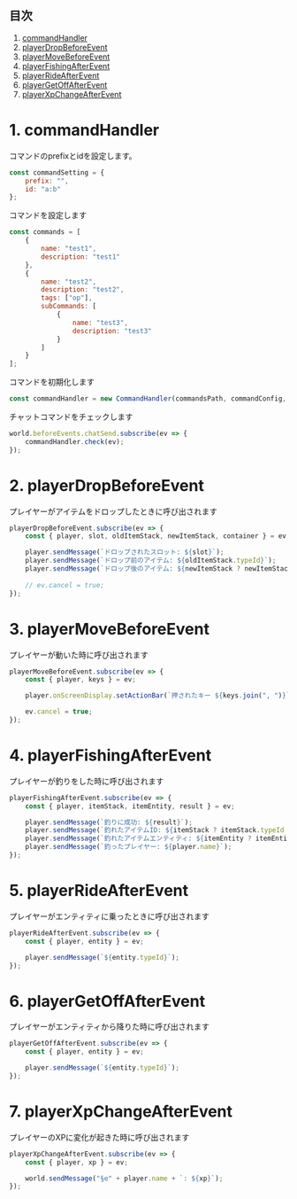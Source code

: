 ## 目次

1. [commandHandler](#anchor1)
2. [playerDropBeforeEvent](#anchor2)
3. [playerMoveBeforeEvent](#anchor3)
4. [playerFishingAfterEvent](#anchor4)
5. [playerRideAfterEvent](#anchor5)
6. [playerGetOffAfterEvent](#anchor6)
7. [playerXpChangeAfterEvent](#anchor7)

<a id="anchor1"></a>

# 1. commandHandler

コマンドのprefixとidを設定します。

```javascript
const commandSetting = {
    prefix: "",
    id: "a:b"
};
```

コマンドを設定します

```javascript
const commands = [
    {
        name: "test1",
        description: "test1"
    },
    {
        name: "test2",
        description: "test2",
        tags: ["op"],
        subCommands: [
            {
                name: "test3",
                description: "test3"
            }
        ]
    }
];
```

コマンドを初期化します

```javascript
const commandHandler = new CommandHandler(commandsPath, commandConfig, commands);
```

チャットコマンドをチェックします

```javascript
world.beforeEvents.chatSend.subscribe(ev => {
    commandHandler.check(ev);
});
```

<a id="anchor2"></a>

# 2. playerDropBeforeEvent

プレイヤーがアイテムをドロップしたときに呼び出されます

```javascript
playerDropBeforeEvent.subscribe(ev => {
    const { player, slot, oldItemStack, newItemStack, container } = ev;

    player.sendMessage(`ドロップされたスロット: ${slot}`);
    player.sendMessage(`ドロップ前のアイテム: ${oldItemStack.typeId}`);
    player.sendMessage(`ドロップ後のアイテム: ${newItemStack ? newItemStack.typeId : "minecraft:air"}`);
    
    // ev.cancel = true;
});
```

<a id="anchor3"></a>

# 3. playerMoveBeforeEvent

プレイヤーが動いた時に呼び出されます

```javascript
playerMoveBeforeEvent.subscribe(ev => {
    const { player, keys } = ev;

    player.onScreenDisplay.setActionBar(`押されたキー ${keys.join(", ")}`);

    ev.cancel = true;
});
```

<a id="anchor4"></a>

# 4. playerFishingAfterEvent

プレイヤーが釣りをした時に呼び出されます

```javascript
playerFishingAfterEvent.subscribe(ev => {
    const { player, itemStack, itemEntity, result } = ev;

    player.sendMessage(`釣りに成功: ${result}`);
    player.sendMessage(`釣れたアイテムID: ${itemStack ? itemStack.typeId : ""}`);
    player.sendMessage(`釣れたアイテムエンティティ: ${itemEntity ? itemEntity.typeId : ""}`);
    player.sendMessage(`釣ったプレイヤー: ${player.name}`);
});
```

<a id="anchor5"></a>

# 5. playerRideAfterEvent

プレイヤーがエンティティに乗ったときに呼び出されます

```javascript
playerRideAfterEvent.subscribe(ev => {
    const { player, entity } = ev;

    player.sendMessage(`${entity.typeId}`);
});
```

<a id="anchor6"></a>

# 6. playerGetOffAfterEvent

プレイヤーがエンティティから降りた時に呼び出されます

```javascript
playerGetOffAfterEvent.subscribe(ev => {
    const { player, entity } = ev;

    player.sendMessage(`${entity.typeId}`);
});
```

<a id="anchor7"></a>

# 7. playerXpChangeAfterEvent

プレイヤーのXPに変化が起きた時に呼び出されます

```javascript
playerXpChangeAfterEvent.subscribe(ev => {
    const { player, xp } = ev;

    world.sendMessage("§e" + player.name + `: ${xp}`); 
});
```
